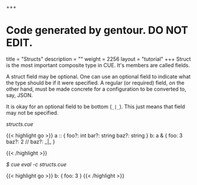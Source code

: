 +++
# Code generated by gentour. DO NOT EDIT.
title = "Structs"
description = ""
weight = 2256
layout = "tutorial"
+++
Struct is the most important composite type in CUE.
It's members are called fields.

A struct field may be optional.
One can use an optional field to indicate what the type should be if it were
specified.
A regular (or required) field, on the other hand, must be made concrete
for a configuration to be converted to, say, JSON.

It is okay for an optional field to be bottom (`_|_`).
This just means that field may not be specified.


<a id="td-block-padding" class="td-offset-anchor"></a>
<section class="row td-box td-box--white td-box--gradient td-box--height-auto">
<div class="col-lg-6 mr-0">
<i>structs.cue</i>
<p>
{{< highlight go >}}
a :: {
    foo?: int
    bar?: string
    baz?: string
}
b: a & {
    foo:  3
    baz?: 2  // baz?: _|_
}

{{< /highlight >}}
<br>
</div>

<div class="col-lg-6 ml-0"><i>$ cue eval -c structs.cue</i>
<p>
{{< highlight go >}}
b: {
    foo: 3
}
{{< /highlight >}}
</div>
</section>